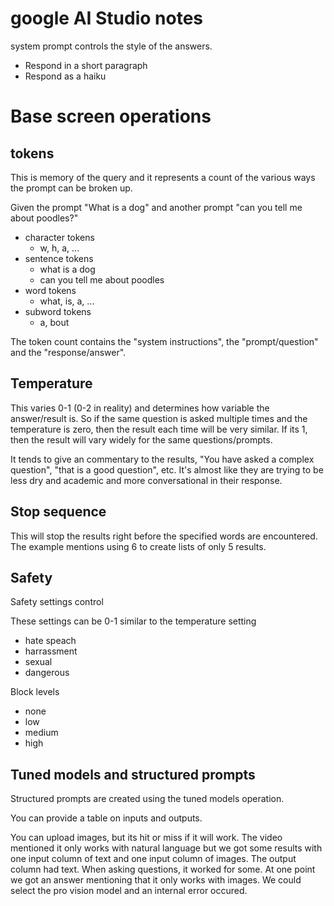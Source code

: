 # google AI Studio notes

system prompt controls the style of the answers.

* Respond in a short paragraph
* Respond as a haiku

# Base screen operations

## tokens

This is memory of the query and it represents a count of the various ways the prompt can be broken up.

Given the prompt "What is a dog" and another prompt "can you tell me about poodles?"

* character tokens
    - w, h, a, ...
* sentence tokens
    - what is a dog
    - can you tell me about poodles
* word tokens
    - what, is, a, ...
* subword tokens
    - a, bout

The token count contains the "system instructions", the "prompt/question" and the "response/answer".


## Temperature

This varies 0-1 (0-2 in reality) and determines how variable the answer/result is.  So if the same question is asked multiple times and the temperature is zero, then the result each time will be very similar.  If its 1, then the result will vary widely for the same questions/prompts.

It tends to give an commentary to the results, "You have asked a complex question", "that is a good question", etc.  It's almost like they are trying to be less dry and academic and more conversational in their
response.

## Stop sequence

This will stop the results right before the specified words are encountered.  The example
mentions using 6 to create lists of only 5 results.

## Safety

Safety settings control 

These settings can be 0-1 similar to the temperature setting
* hate speach
* harrassment 
* sexual
* dangerous

Block levels
* none
* low
* medium
* high


## Tuned models and structured prompts

Structured prompts are created using the tuned models operation.


You can provide a table on inputs and outputs.

You can upload images, but its hit or miss if it will work.  The video mentioned it only works with natural language but we got some results with one input column of text and one input column of images.  The output column had text.  When asking questions, it worked for some.  At one point we got an answer mentioning that it only works with images.  We could select the pro vision model and an internal error occured.

